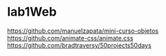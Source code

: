 # lab1Web
https://github.com/manuelzapata/mini-curso-objetos
https://github.com/animate-css/animate.css
https://github.com/bradtraversy/50projects50days
